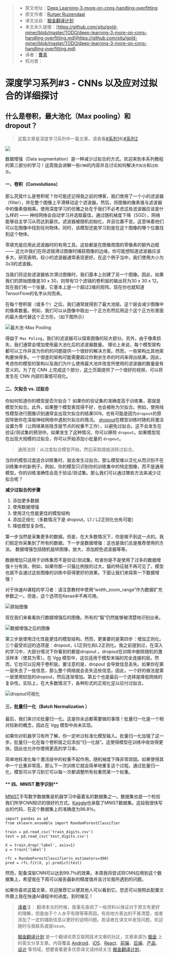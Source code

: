 
> * 原文地址：[Deep Learning-3-more-on-cnns-handling-overfitting](https://medium.com/towards-data-science/deep-learning-3-more-on-cnns-handling-overfitting-2bd5d99abe5d)
> * 原文作者：[Rutger Ruizendaal](https://medium.com/@r.ruizendaal)
> * 译文出自：[掘金翻译计划](https://github.com/xitu/gold-miner)
> * 本文永久链接：[https://github.com/xitu/gold-miner/blob/master/TODO/deep-learning-3-more-on-cnns-handling-overfitting.md](https://github.com/xitu/gold-miner/blob/master/TODO/deep-learning-3-more-on-cnns-handling-overfitting.md)
> * 译者：[曹真](https://github.com/lj147/)
> * 校对者：

# 深度学习系列#3 - CNNs 以及应对过拟合的详细探讨

## 什么是卷积，最大池化（Max pooling）和 dropout？

> 这篇文章是深度学习系列中一篇文章。请查看[#系列1](https://medium.com/towards-data-science/deep-learning-1-1a7e7d9e3c07)和[#系列2](https://medium.com/towards-data-science/deep-learning-2-f81ebe632d5c)

![](https://cdn-images-1.medium.com/max/1600/1*GUvLnDB2Q7lKHDNiwLQBNA.png)

 数据增强（Data augmentation）是一种减少过拟合的方式。欢迎来到本系列教程的第三部分的学习！这周我会讲解一些` CNN `的内容并且讨论如何解决`欠拟合`和`过拟合`。

#### **一、卷积（Convolutions）**

那么究竟什么是卷积呢？你可能还记得我之前的博客，我们使用了一个小的滤波器（filter），并在整个图像上平滑移动这个滤波器。然后，将图像的像素值与滤波器中的像素值相乘。使用深度学习的优雅之处在于我们不必考虑这些滤波器应该是什么样的 —— 神经网络会自动学习并选取最佳。通过随机梯度下降（SGD），网络能够自主学习从而达到最优。滤波器被随机初始化，并且位置不变。这意味着他们可以在图像中找到任何物体。同时，该模型还能学习到是在这个图像的哪个位置找到这个物体。

零填充是应用此滤波器时的有用工具。这些都是在图像周围的零像素的额外边框 —— 这允许我们在将滤镜滑过图像时捕获图像的边缘。你可能想知道滤波器应该多大，研究表明，较小的滤波器通常表现更好。在这个例子当中，我们使用大小为3x3的滤波器。

当我们将这些滤波器依次滑过图像时，我们基本上创建了另一个图像。因此，如果我们的原始图像是30 x 30，则带有12个滤镜的卷积层的输出将为30 x 30 x 12。现在我们有一个张量，它基本上是一个超过2维的矩阵。现在你也就知道TensorFlow的名字从何而来。

在每个卷积层（或多个）之后，我们通常就得到了最大池层。这个层会减少图像中的像素数量。例如，我们可以从图像中取出一个正方形然后用这个这个正方形里面的最大值代替这个正方形。（如下图所示）

![最大池-Max Pooling](https://cdn-images-1.medium.com/max/1600/1*GksqN5XY8HPpIddm5wzm7A.jpeg)
 
得益于 `Max Poling`，我们的滤波器可以探索图像的较大部分。另外，由于像素损失，我们通常会增加使用最大池化后的滤波器数量。
理论上来说，每个模型架构都可以工作并且为你的的问题提供一个很好的解决方案。然而，一些架构比其他架构要快得多。一个很差的架构可能需要超过你剩余生命的时间来得出结果。因此，考虑你的模型的架构以及我们为什么使用最大池并改变所使用的滤波器的数量是有意义的。为了在 CNN 上完成这个部分，[这个](http://yosinski.com/deepvis#toolbox)页面提供了一个很好的视频，可以将发生在 CNN 内部的事情可视化。


#### 二、欠拟合 vs. 过拟合

你如何知道你的模型是否欠拟合？ 如果你的验证集的准确度高于训练集，那就是模型欠拟合。此外，如果整个模型表现得不好，也会被称为欠拟合。例如，使用线性模型进行图像识别通常会出现欠拟合的结果009。也有可能是因为`dropout`的原因导致你在深层神经网络中遇到欠拟合的情况。
[dropout](http://www.cnblogs.com/tornadomeet/p/3258122.html)在模型训练时随机将激活设置为零（让网络某些隐含层节点的权重不工作），以避免过拟合。这不会发生在验证/测试集的预测中。如果发生了这种情况，你可以移除 `dropout`。如果模型现在出现大规模的过拟合，你可以开始添加小批量的 `dropout`。

> 通用法则：从过度拟合模型开始，然后采取措施消除过拟合。

当你的模型过度适合训练集时，就会发生过拟合。那么模型难以泛化从而识别不在训练集中的新例子。例如，你的模型只识别你的训练集中的特定图像，而不是通用模型。你的训练准确性会高于验证/测试集。那么我们可以通过哪些方法来减少过拟合呢？

**减少过拟合的步骤**

1. 添加更多数据
2. 使用数据增强
3. 使用泛化性能更佳的模型结构
4. 添加正规化（多数情况下是 dropout，L1 / L2正则化也有可能）
5. 降低模型复杂性。
 
第一步当然是采集更多的数据。但是，在大多数情况下，你是做不到这一点的。我们假定你采集到了所有的数据。下一步是数据增强：这也是我们总是推荐使用的方法。
数据增强包括随机旋转图像，放大，添加颜色滤波器等等。 

数据增加只适用于训练集而不是验证/测试集。检查你是不是使用了过多的数据增强十分有效。例如，如果你那一只猫比例放的过大，猫的特征就不再可见了，模型也就不会通过这些图像的训练中获得更好的效果。下面让我们来探索一下数据增强！

对于快速AI课程的学习者：请注意教材中使用“width_zoom_range”作为数据扩充参数之一。但是，这个选项在Keras中不再可用。

![原始图像](https://cdn-images-1.medium.com/max/1600/1*GqYnzBWEC0L8ehpMcwtkhw.png)

现在我们来看看执行数据增强后的图像。所有的“猫”仍然能够被清楚地识别出来。

![数据增强之后的图像](https://cdn-images-1.medium.com/max/1600/1*ozrEhNk2ONPXo4qDQjKPKw.png)

第三步是使用泛化性能更佳的模型结构。然而，更重要的是第四步：增加正则化。三个最受欢迎的选项是：dropout，L1正则化和L2正则化。我之前提到过，在深入的学习中，大部分情况下你看到的都是dropout 。dropout在训练中删除随机的激活样本（使其为零）。在 Vgg 模型中，这仅适用于模型末端的完全连接的层。然而，它也可以应用于卷积层。要注意的是，dropout 会导致信息丢失。如果你在第一层失去了一些信息，那么整个网络就会丢失这些信息。因此，一个好的做法是第一层使用较低的dropout，然后逐渐增加。第五个也是最后一个选择是降低网络的复杂性。实际上，在大多数情况下，各种形式的正规化足以应付过拟合。

![dropout可视化](https://cdn-images-1.medium.com/max/1600/1*yIGb-kfxCAK0xiXipo6utA.png)

#### **三、批量归一化（Batch Normalization ）**


最后，我们来讨论批量归一化。这是你永远都需要做的事情！批量归一化是一个相对较新的概念，因此在 Vgg 模型中尚未实现。

如果你对机器学习有所了解，你一定听过标准化模型输入。批量归一化加强了这一步。批量归一化在每个卷积层之后添加“归一化层”。这使得模型在训练中收敛得更快，因此也允许你使用更高的学习率。

简单地标准化每个激活层中的权重不起作用。随机梯度下降非常顽固。如果使得其中一个比重非常高，那么下一次训练它就会简单地重复这个过程。通过批量归一化，模型可以学习到它可以每一次都调整所有权重而某一个权重。


#### ** 四、MNIST 数字识别**

[MNIST](http://yann.lecun.com/exdb/mnist/)手写数字数据集是机器学习中最着名的数据集之一。数据集也是一个检验我们所学CNN知识的很好的方式。[Kaggle](https://www.kaggle.com/c/digit-recognizer)也承载了MNIST数据集。这段我很快写出的代码，在这个数据集上的准确度为96.8％。
 

    import pandas as pd
    from sklearn.ensemble import RandomForestClassifier

    train = pd.read_csv('train_digits.csv')
    test = pd.read_csv('test_digits.csv')

    X = train.drop('label', axis=1)
    y = train['label']

    rfc = RandomForestClassifier(n_estimators=300)
    pred = rfc.fit(X, y).predict(test)


然而，配备深层CNN可以达到99.7％的效果。本周我将尝试将CNN应用到这个数据集上，希望我在下周可以报告最新的精度值并且讨论我所遇到的问题。

如果你喜欢这篇文章，欢迎推荐它以便其他人可以看到它。您还可以按照此配置文件跟上我在快速AI课程中的进度。到时候见！

> [译者](https://github.com/lj147/)注： 翻译本文的时候，我事先查阅了一些资料以保证对于原文有更好的理解，但是由于个人水平有限等等原因，有些地方表达的不甚清楚，或者添加了一定的辅助信息以更好的说明问题。若读者在译文中发现问题，欢迎随时与我联系或提issue。

> [掘金翻译计划](https://github.com/xitu/gold-miner) 是一个翻译优质互联网技术文章的社区，文章来源为 [掘金](https://juejin.im) 上的英文分享文章。内容覆盖 [Android](https://github.com/xitu/gold-miner#android)、[iOS](https://github.com/xitu/gold-miner#ios)、[React](https://github.com/xitu/gold-miner#react)、[前端](https://github.com/xitu/gold-miner#前端)、[后端](https://github.com/xitu/gold-miner#后端)、[产品](https://github.com/xitu/gold-miner#产品)、[设计](https://github.com/xitu/gold-miner#设计) 等领域，想要查看更多优质译文请持续关注 [掘金翻译计划](https://github.com/xitu/gold-miner)。


